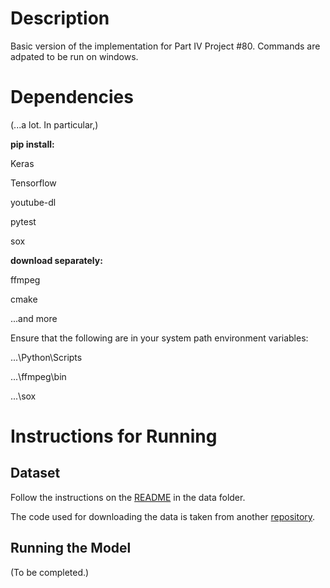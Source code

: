 # Description
Basic version of the implementation for Part IV Project #80. Commands are adpated to be run on windows.

# Dependencies

(...a lot. In particular,)

**pip install:**

Keras

Tensorflow

youtube-dl

pytest

sox

**download separately:**

ffmpeg

cmake

...and more

Ensure that the following are in your system path environment variables:

...\Python\Scripts

...\ffmpeg\bin

...\sox

# Instructions for Running

## Dataset

Follow the instructions on the [README](https://github.com/ktam069/Audio-visual_speech_separation_basic/tree/master/data) in the data folder.

The code used for downloading the data is taken from another [repository](https://github.com/bill9800/speech_separation).

## Running the Model

(To be completed.)

